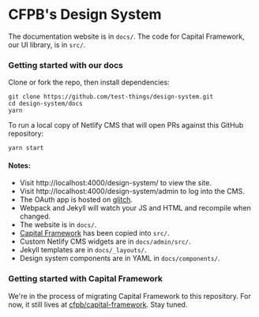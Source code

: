 # CFPB's Design System

The documentation website is in `docs/`. The code for Capital Framework, our UI library, is in `src/`.

### Getting started with our docs

Clone or fork the repo, then install dependencies:

```shell
git clone https://github.com/test-things/design-system.git
cd design-system/docs
yarn
```

To run a local copy of Netlify CMS that will open PRs against this GitHub repository:

```shell
yarn start
```

#### Notes:

- Visit http://localhost:4000/design-system/ to view the site.
- Visit http://localhost:4000/design-system/admin to log into the CMS.
- The OAuth app is hosted on [glitch](https://glitch.com/edit/#!/netlifycms-auth).
- Webpack and Jekyll will watch your JS and HTML and recompile when changed.
- The website is in `docs/`.
- [Capital Framework](https://github.com/cfpb/capital-framework) has been copied into `src/`.
- Custom Netlify CMS widgets are in `docs/admin/src/`.
- Jekyll templates are in `docs/_layouts/`.
- Design system components are in YAML in `docs/components/`.

### Getting started with Capital Framework

We're in the process of migrating Capital Framework to this repository.
For now, it still lives at [cfpb/capital-framework](https://github.com/cfpb/capital-framework). Stay tuned.
